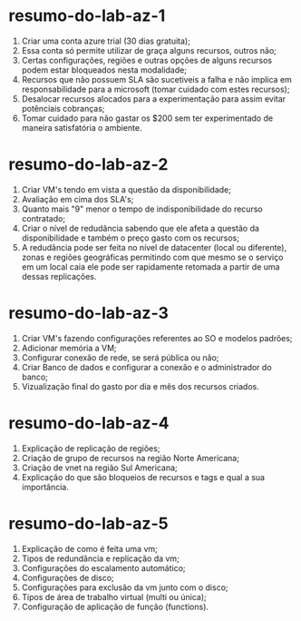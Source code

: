# resumo-do-lab-az-1
1. Criar uma conta azure trial (30 dias gratuita);
2. Essa conta só permite utilizar de graça alguns recursos, outros não;
3. Certas configurações, regiões e outras opções de alguns recursos podem estar bloqueados nesta modalidade;
4. Recursos que não possuem SLA são sucetiveis a falha e não implica em responsabilidade para a microsoft (tomar cuidado com estes recursos);
5. Desalocar recursos alocados para a experimentação para assim evitar potênciais cobranças;
6. Tomar cuidado para não gastar os $200 sem ter experimentado de maneira satisfatória o ambiente.

# resumo-do-lab-az-2
1. Criar VM's tendo em vista a questão da disponibilidade;
2. Avaliação em cima dos SLA's;
3. Quanto mais "9" menor o tempo de indisponibilidade do recurso contratado;
4. Criar o nível de redudância sabendo que ele afeta a questão da disponibilidade e também o preço gasto com os recursos;
5. A redudância pode ser feita no nível de datacenter (local ou diferente), zonas e regiões geográficas permitindo com que mesmo se o serviço em um local caia ele pode ser rapidamente retomada a partir de uma dessas replicações.

# resumo-do-lab-az-3
1. Criar VM's fazendo configurações referentes ao SO e modelos padrões;
2. Adicionar memória a VM;
3. Configurar conexão de rede, se será pública ou não;
4. Criar Banco de dados e configurar a conexão e o administrador do banco;
5. Vizualização final do gasto por dia e mês dos recursos criados.

# resumo-do-lab-az-4
1. Explicação de replicação de regiões;
2. Criação de grupo de recursos na região Norte Americana;
3. Criação de vnet na região Sul Americana;
4. Explicação do que são bloqueios de recursos e tags e qual a sua importância.

# resumo-do-lab-az-5
1. Explicação de como é feita uma vm;
2. Tipos de redundância e replicação da vm;
3. Configurações do escalamento automático;
4. Configurações de disco;
5. Configurações para exclusão da vm junto com o disco;
6. Tipos de área de trabalho virtual (multi ou única);
7. Configuração de aplicação de função (functions).
